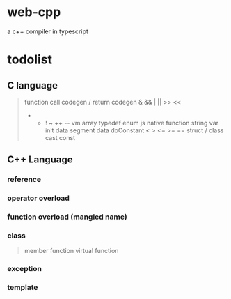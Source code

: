 # web-cpp
a c++ compiler in typescript


# todolist

## C language

> function call codegen / return codegen
> & && | || >> <<
> + - ! ~ ++ --
> vm
> array
> typedef
> enum
> js native function
> string
> var init
> data segment data
> doConstant < > <= >= ==
> struct / class
> cast
> const

## C++ Language

### reference
### operator overload
### function overload (mangled name)
### class
> member function
> virtual function
### exception
### template